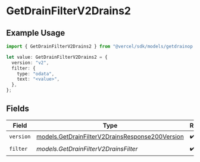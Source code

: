 # GetDrainFilterV2Drains2

## Example Usage

```typescript
import { GetDrainFilterV2Drains2 } from "@vercel/sdk/models/getdrainop.js";

let value: GetDrainFilterV2Drains2 = {
  version: "v2",
  filter: {
    type: "odata",
    text: "<value>",
  },
};
```

## Fields

| Field                                                                                                    | Type                                                                                                     | Required                                                                                                 | Description                                                                                              |
| -------------------------------------------------------------------------------------------------------- | -------------------------------------------------------------------------------------------------------- | -------------------------------------------------------------------------------------------------------- | -------------------------------------------------------------------------------------------------------- |
| `version`                                                                                                | [models.GetDrainFilterV2DrainsResponse200Version](../models/getdrainfilterv2drainsresponse200version.md) | :heavy_check_mark:                                                                                       | N/A                                                                                                      |
| `filter`                                                                                                 | *models.GetDrainFilterV2DrainsFilter*                                                                    | :heavy_check_mark:                                                                                       | N/A                                                                                                      |